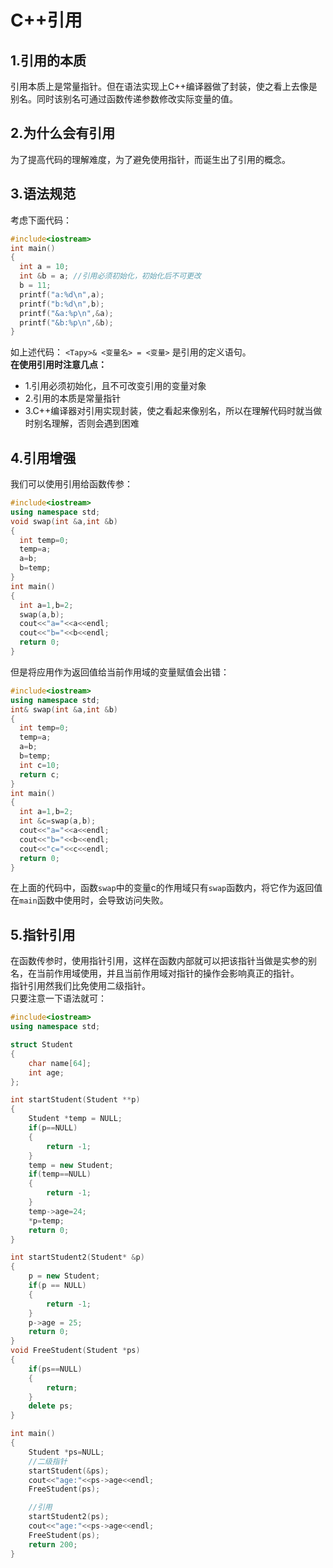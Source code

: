# C++引用

## 1.引用的本质
引用本质上是常量指针。但在语法实现上C++编译器做了封装，使之看上去像是别名。同时该别名可通过函数传递参数修改实际变量的值。<br>
## 2.为什么会有引用
为了提高代码的理解难度，为了避免使用指针，而诞生出了引用的概念。<br>
## 3.语法规范
考虑下面代码：<br>
```cpp
#include<iostream>
int main()
{
  int a = 10;
  int &b = a; //引用必须初始化，初始化后不可更改
  b = 11;
  printf("a:%d\n",a);
  printf("b:%d\n",b);
  printf("&a:%p\n",&a);
  printf("&b:%p\n",&b);
}
```
如上述代码：
``<Tapy>& <变量名> = <变量>``
是引用的定义语句。<br>
__在使用引用时注意几点：__<br>
- 1.引用必须初始化，且不可改变引用的变量对象
- 2.引用的本质是常量指针
- 3.C++编译器对引用实现封装，使之看起来像别名，所以在理解代码时就当做时别名理解，否则会遇到困难


## 4.引用增强
我们可以使用引用给函数传参：<br>
```cpp
#include<iostream>
using namespace std;
void swap(int &a,int &b)
{
  int temp=0;
  temp=a;
  a=b;
  b=temp;
}
int main()
{
  int a=1,b=2;
  swap(a,b);
  cout<<"a="<<a<<endl;
  cout<<"b="<<b<<endl;
  return 0;
}
```

但是将应用作为返回值给当前作用域的变量赋值会出错：<br>
```cpp
#include<iostream>
using namespace std;
int& swap(int &a,int &b)
{
  int temp=0;
  temp=a;
  a=b;
  b=temp;
  int c=10;
  return c;
}
int main()
{
  int a=1,b=2;
  int &c=swap(a,b);
  cout<<"a="<<a<<endl;
  cout<<"b="<<b<<endl;
  cout<<"c="<<c<<endl;
  return 0;
}
```
在上面的代码中，函数``swap``中的变量c的作用域只有``swap``函数内，将它作为返回值在``main``函数中使用时，会导致访问失败。<br>

## 5.指针引用
在函数传参时，使用指针引用，这样在函数内部就可以把该指针当做是实参的别名，在当前作用域使用，并且当前作用域对指针的操作会影响真正的指针。<br>
指针引用然我们比免使用二级指针。<br>
只要注意一下语法就可：<br>
```cpp
#include<iostream>
using namespace std;

struct Student
{
    char name[64];
    int age;
};

int startStudent(Student **p)
{
    Student *temp = NULL;
    if(p==NULL)
    {
        return -1;
    }
    temp = new Student;
    if(temp==NULL)
    {
        return -1;
    }
    temp->age=24;
    *p=temp;
    return 0;
}

int startStudent2(Student* &p)
{
    p = new Student;
    if(p == NULL)
    {
        return -1;
    }
    p->age = 25;
    return 0;
}
void FreeStudent(Student *ps)
{
    if(ps==NULL)
    {
        return;
    }
    delete ps;
}

int main()
{
    Student *ps=NULL;
    //二级指针
    startStudent(&ps);
    cout<<"age:"<<ps->age<<endl;
    FreeStudent(ps);

    //引用
    startStudent2(ps);
    cout<<"age:"<<ps->age<<endl;
    FreeStudent(ps);
    return 200;
}

```
